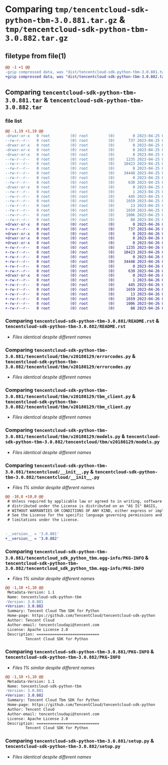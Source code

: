 # Comparing `tmp/tencentcloud-sdk-python-tbm-3.0.881.tar.gz` & `tmp/tencentcloud-sdk-python-tbm-3.0.882.tar.gz`

## filetype from file(1)

```diff
@@ -1 +1 @@
-gzip compressed data, was "dist/tencentcloud-sdk-python-tbm-3.0.881.tar", last modified: Tue Apr 25 00:52:43 2023, max compression
+gzip compressed data, was "dist/tencentcloud-sdk-python-tbm-3.0.882.tar", last modified: Wed Apr 26 03:46:41 2023, max compression
```

## Comparing `tencentcloud-sdk-python-tbm-3.0.881.tar` & `tencentcloud-sdk-python-tbm-3.0.882.tar`

### file list

```diff
@@ -1,19 +1,19 @@
-drwxr-xr-x   0 root         (0) root         (0)        0 2023-04-25 00:52:43.000000 tencentcloud-sdk-python-tbm-3.0.881/
--rw-r--r--   0 root         (0) root         (0)      737 2023-04-25 00:52:43.000000 tencentcloud-sdk-python-tbm-3.0.881/README.rst
-drwxr-xr-x   0 root         (0) root         (0)        0 2023-04-25 00:52:43.000000 tencentcloud-sdk-python-tbm-3.0.881/tencentcloud/
-drwxr-xr-x   0 root         (0) root         (0)        0 2023-04-25 00:52:43.000000 tencentcloud-sdk-python-tbm-3.0.881/tencentcloud/tbm/
-drwxr-xr-x   0 root         (0) root         (0)        0 2023-04-25 00:52:43.000000 tencentcloud-sdk-python-tbm-3.0.881/tencentcloud/tbm/v20180129/
--rw-r--r--   0 root         (0) root         (0)     1235 2023-04-25 00:52:43.000000 tencentcloud-sdk-python-tbm-3.0.881/tencentcloud/tbm/v20180129/errorcodes.py
--rw-r--r--   0 root         (0) root         (0)    10423 2023-04-25 00:52:43.000000 tencentcloud-sdk-python-tbm-3.0.881/tencentcloud/tbm/v20180129/tbm_client.py
--rw-r--r--   0 root         (0) root         (0)        0 2023-04-25 00:52:43.000000 tencentcloud-sdk-python-tbm-3.0.881/tencentcloud/tbm/v20180129/__init__.py
--rw-r--r--   0 root         (0) root         (0)    34448 2023-04-25 00:52:43.000000 tencentcloud-sdk-python-tbm-3.0.881/tencentcloud/tbm/v20180129/models.py
--rw-r--r--   0 root         (0) root         (0)        0 2023-04-25 00:52:43.000000 tencentcloud-sdk-python-tbm-3.0.881/tencentcloud/tbm/__init__.py
--rw-r--r--   0 root         (0) root         (0)      630 2023-04-25 00:52:43.000000 tencentcloud-sdk-python-tbm-3.0.881/tencentcloud/__init__.py
-drwxr-xr-x   0 root         (0) root         (0)        0 2023-04-25 00:52:43.000000 tencentcloud-sdk-python-tbm-3.0.881/tencentcloud_sdk_python_tbm.egg-info/
--rw-r--r--   0 root         (0) root         (0)        1 2023-04-25 00:52:43.000000 tencentcloud-sdk-python-tbm-3.0.881/tencentcloud_sdk_python_tbm.egg-info/dependency_links.txt
--rw-r--r--   0 root         (0) root         (0)      445 2023-04-25 00:52:43.000000 tencentcloud-sdk-python-tbm-3.0.881/tencentcloud_sdk_python_tbm.egg-info/SOURCES.txt
--rw-r--r--   0 root         (0) root         (0)     1659 2023-04-25 00:52:43.000000 tencentcloud-sdk-python-tbm-3.0.881/tencentcloud_sdk_python_tbm.egg-info/PKG-INFO
--rw-r--r--   0 root         (0) root         (0)       13 2023-04-25 00:52:43.000000 tencentcloud-sdk-python-tbm-3.0.881/tencentcloud_sdk_python_tbm.egg-info/top_level.txt
--rw-r--r--   0 root         (0) root         (0)     1659 2023-04-25 00:52:43.000000 tencentcloud-sdk-python-tbm-3.0.881/PKG-INFO
--rw-r--r--   0 root         (0) root         (0)     1006 2023-04-25 00:52:43.000000 tencentcloud-sdk-python-tbm-3.0.881/setup.py
--rw-r--r--   0 root         (0) root         (0)       88 2023-04-25 00:52:43.000000 tencentcloud-sdk-python-tbm-3.0.881/setup.cfg
+drwxr-xr-x   0 root         (0) root         (0)        0 2023-04-26 03:46:41.000000 tencentcloud-sdk-python-tbm-3.0.882/
+-rw-r--r--   0 root         (0) root         (0)      737 2023-04-26 03:46:41.000000 tencentcloud-sdk-python-tbm-3.0.882/README.rst
+drwxr-xr-x   0 root         (0) root         (0)        0 2023-04-26 03:46:41.000000 tencentcloud-sdk-python-tbm-3.0.882/tencentcloud/
+drwxr-xr-x   0 root         (0) root         (0)        0 2023-04-26 03:46:41.000000 tencentcloud-sdk-python-tbm-3.0.882/tencentcloud/tbm/
+drwxr-xr-x   0 root         (0) root         (0)        0 2023-04-26 03:46:41.000000 tencentcloud-sdk-python-tbm-3.0.882/tencentcloud/tbm/v20180129/
+-rw-r--r--   0 root         (0) root         (0)     1235 2023-04-26 03:46:41.000000 tencentcloud-sdk-python-tbm-3.0.882/tencentcloud/tbm/v20180129/errorcodes.py
+-rw-r--r--   0 root         (0) root         (0)    10423 2023-04-26 03:46:41.000000 tencentcloud-sdk-python-tbm-3.0.882/tencentcloud/tbm/v20180129/tbm_client.py
+-rw-r--r--   0 root         (0) root         (0)        0 2023-04-26 03:46:41.000000 tencentcloud-sdk-python-tbm-3.0.882/tencentcloud/tbm/v20180129/__init__.py
+-rw-r--r--   0 root         (0) root         (0)    34448 2023-04-26 03:46:41.000000 tencentcloud-sdk-python-tbm-3.0.882/tencentcloud/tbm/v20180129/models.py
+-rw-r--r--   0 root         (0) root         (0)        0 2023-04-26 03:46:41.000000 tencentcloud-sdk-python-tbm-3.0.882/tencentcloud/tbm/__init__.py
+-rw-r--r--   0 root         (0) root         (0)      630 2023-04-26 03:46:41.000000 tencentcloud-sdk-python-tbm-3.0.882/tencentcloud/__init__.py
+drwxr-xr-x   0 root         (0) root         (0)        0 2023-04-26 03:46:41.000000 tencentcloud-sdk-python-tbm-3.0.882/tencentcloud_sdk_python_tbm.egg-info/
+-rw-r--r--   0 root         (0) root         (0)        1 2023-04-26 03:46:41.000000 tencentcloud-sdk-python-tbm-3.0.882/tencentcloud_sdk_python_tbm.egg-info/dependency_links.txt
+-rw-r--r--   0 root         (0) root         (0)      445 2023-04-26 03:46:41.000000 tencentcloud-sdk-python-tbm-3.0.882/tencentcloud_sdk_python_tbm.egg-info/SOURCES.txt
+-rw-r--r--   0 root         (0) root         (0)     1659 2023-04-26 03:46:41.000000 tencentcloud-sdk-python-tbm-3.0.882/tencentcloud_sdk_python_tbm.egg-info/PKG-INFO
+-rw-r--r--   0 root         (0) root         (0)       13 2023-04-26 03:46:41.000000 tencentcloud-sdk-python-tbm-3.0.882/tencentcloud_sdk_python_tbm.egg-info/top_level.txt
+-rw-r--r--   0 root         (0) root         (0)     1659 2023-04-26 03:46:41.000000 tencentcloud-sdk-python-tbm-3.0.882/PKG-INFO
+-rw-r--r--   0 root         (0) root         (0)     1006 2023-04-26 03:46:41.000000 tencentcloud-sdk-python-tbm-3.0.882/setup.py
+-rw-r--r--   0 root         (0) root         (0)       88 2023-04-26 03:46:41.000000 tencentcloud-sdk-python-tbm-3.0.882/setup.cfg
```

### Comparing `tencentcloud-sdk-python-tbm-3.0.881/README.rst` & `tencentcloud-sdk-python-tbm-3.0.882/README.rst`

 * *Files identical despite different names*

### Comparing `tencentcloud-sdk-python-tbm-3.0.881/tencentcloud/tbm/v20180129/errorcodes.py` & `tencentcloud-sdk-python-tbm-3.0.882/tencentcloud/tbm/v20180129/errorcodes.py`

 * *Files identical despite different names*

### Comparing `tencentcloud-sdk-python-tbm-3.0.881/tencentcloud/tbm/v20180129/tbm_client.py` & `tencentcloud-sdk-python-tbm-3.0.882/tencentcloud/tbm/v20180129/tbm_client.py`

 * *Files identical despite different names*

### Comparing `tencentcloud-sdk-python-tbm-3.0.881/tencentcloud/tbm/v20180129/models.py` & `tencentcloud-sdk-python-tbm-3.0.882/tencentcloud/tbm/v20180129/models.py`

 * *Files identical despite different names*

### Comparing `tencentcloud-sdk-python-tbm-3.0.881/tencentcloud/__init__.py` & `tencentcloud-sdk-python-tbm-3.0.882/tencentcloud/__init__.py`

 * *Files 1% similar despite different names*

```diff
@@ -10,8 +10,8 @@
 # Unless required by applicable law or agreed to in writing, software
 # distributed under the License is distributed on an "AS IS" BASIS,
 # WITHOUT WARRANTIES OR CONDITIONS OF ANY KIND, either express or implied.
 # See the License for the specific language governing permissions and
 # limitations under the License.
 
 
-__version__ = '3.0.881'
+__version__ = '3.0.882'
```

### Comparing `tencentcloud-sdk-python-tbm-3.0.881/tencentcloud_sdk_python_tbm.egg-info/PKG-INFO` & `tencentcloud-sdk-python-tbm-3.0.882/tencentcloud_sdk_python_tbm.egg-info/PKG-INFO`

 * *Files 1% similar despite different names*

```diff
@@ -1,10 +1,10 @@
 Metadata-Version: 1.1
 Name: tencentcloud-sdk-python-tbm
-Version: 3.0.881
+Version: 3.0.882
 Summary: Tencent Cloud Tbm SDK for Python
 Home-page: https://github.com/TencentCloud/tencentcloud-sdk-python
 Author: Tencent Cloud
 Author-email: tencentcloudapi@tencent.com
 License: Apache License 2.0
 Description: ============================
         Tencent Cloud SDK for Python
```

### Comparing `tencentcloud-sdk-python-tbm-3.0.881/PKG-INFO` & `tencentcloud-sdk-python-tbm-3.0.882/PKG-INFO`

 * *Files 1% similar despite different names*

```diff
@@ -1,10 +1,10 @@
 Metadata-Version: 1.1
 Name: tencentcloud-sdk-python-tbm
-Version: 3.0.881
+Version: 3.0.882
 Summary: Tencent Cloud Tbm SDK for Python
 Home-page: https://github.com/TencentCloud/tencentcloud-sdk-python
 Author: Tencent Cloud
 Author-email: tencentcloudapi@tencent.com
 License: Apache License 2.0
 Description: ============================
         Tencent Cloud SDK for Python
```

### Comparing `tencentcloud-sdk-python-tbm-3.0.881/setup.py` & `tencentcloud-sdk-python-tbm-3.0.882/setup.py`

 * *Files identical despite different names*

